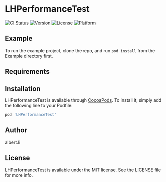 # LHPerformanceTest

[![CI Status](https://img.shields.io/travis/albert.li/LHPerformanceTest.svg?style=flat)](https://travis-ci.org/albert.li/LHPerformanceTest)
[![Version](https://img.shields.io/cocoapods/v/LHPerformanceTest.svg?style=flat)](https://cocoapods.org/pods/LHPerformanceTest)
[![License](https://img.shields.io/cocoapods/l/LHPerformanceTest.svg?style=flat)](https://cocoapods.org/pods/LHPerformanceTest)
[![Platform](https://img.shields.io/cocoapods/p/LHPerformanceTest.svg?style=flat)](https://cocoapods.org/pods/LHPerformanceTest)

## Example

To run the example project, clone the repo, and run `pod install` from the Example directory first.

## Requirements

## Installation

LHPerformanceTest is available through [CocoaPods](https://cocoapods.org). To install
it, simply add the following line to your Podfile:

```ruby
pod 'LHPerformanceTest'
```

## Author

albert.li

## License

LHPerformanceTest is available under the MIT license. See the LICENSE file for more info.
